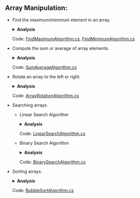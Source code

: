 ## Array Manipulation:

- Find the maximum/minimum element in an array.
  <details><summary><b>Analysis</b></summary>
    
    1. <h2>Problem Statement</h2>
    
        - Given an array of integers, find and return the maximum/minimum element in the array.
          
    2. <h2>Input</h2>
    
        - An array of integers of length $N$.
          
    2. <h2>Output</h2>
    
        - The maximum/minimum element in the array.
          
    4. <h2>Algorithm</h2>
    
        1. The algorithm iterates through the array once, keeping track of the maximum/minimum element found so far.
    
    5. <h2>Time Complexity</h2>

        - The algorithm iterates through the array once, making $N$ comparisons.
        - Therefore, the time complexity is $O(N)$, where $N$ is the size of the input array.

    6. <h2>Space Complexity</h2>

        - The algorithm uses only a constant amount of additional space to store the maximum/minimum element found so far.
        - Therefore, the space complexity is $O(1)$.
    
    </details>

    Code: [FindMaximumAlgorithm.cs](https://github.com/rohan-bhautoo/Algorithms/blob/main/Array%20Manipulation/FindMaximumAlgorithm.cs), [FindMinimumAlgorithm.cs](https://github.com/rohan-bhautoo/Algorithms/blob/main/Array%20Manipulation/FindMinimumAlgorithm.cs)
  
- Compute the sum or average of array elements.
  <details><summary><b>Analysis</b></summary>
    
    1. <h2>Problem Statement</h2>
    
        - Given an array of integers, compute either the sum or the average of its elements.
          
    2. <h2>Input</h2>
    
        - An array of integers of length $N$.
          
    2. <h2>Output</h2>
    
        - Sum of the elements in the array.
        - Average of the elements in the array.
          
    4. <h2>Algorithm</h2>
    
        1. The algorithm iterates through the array once, accumulating the sum of the elements. After iterating through the array, it can optionally compute the average by dividing the sum by the total number of elements.
    
    5. <h2>Time Complexity</h2>

        - The algorithm iterates through the array once, making $N$ additions for computing the sum.
        - Therefore, the time complexity for computing the sum is $O(N)$.
        - If computing the average is required, it involves one division operation, which is constant time. So, the time complexity for computing the average remains $O(N)$.

    6. <h2>Space Complexity</h2>

        - The algorithm uses only a constant amount of additional space to store variables for sum and average computation.
        - Therefore, the space complexity is $O(1)$.
    
    </details>

    Code: [SumAverageAlgorithm.cs](https://github.com/rohan-bhautoo/Algorithms/blob/main/Array%20Manipulation/SumAverageAlgorithm.cs)
  
- Rotate an array to the left or right.
  <details><summary><b>Analysis</b></summary>
    
    1. <h2>Problem Statement</h2>
    
        - The goal is to rotate an array to the left or right by a specified number of positions.
          
    2. <h2>Input</h2>
    
        - An array of integers of length $N$.
        - The number of positions to rotate the array.
          
    2. <h2>Output</h2>
    
        - The array after performing the rotation.
          
    4. <h2>Algorithm</h2>
    
        1. For left rotation:
            - Take the first `d` elements and move them to the end of the array.
        2. For right rotation:
            - Take the last `d` elements and move them to the beginning of the array.
      
              ```
              Lets break it down:
  
              Number of left rotation: 3
  
              First rotation:
              (1, 2, 3, 4, 5, 6, 7) → (2, 3, 4, 5, 6, 7, 1)
  
              Second rotation:
              (2, 3, 4, 5, 6, 7, 1) → (3, 4, 5, 6, 7, 1, 2)
  
              Third rotation:
              (3, 4, 5, 6, 7, 1, 2) → (4, 5, 6, 7, 1, 2, 3)
      
              ```
    
    5. <h2>Time Complexity</h2>
  
        - The time complexity for both left and right rotations is $O(N)$, where $N$ is the number of integers in the array. This is because in both cases, we need to move a certain number of integers, and the time complexity is linearly proportional to the number of integers moved.
  
    6. <h2>Space Complexity</h2>
  
        - The space complexity of the rotation algorithm is $O(1)$ because it doesn't use any additional space that scales with the size of the input. The rotations are performed in-place.
  
    7. <h2>Optimizations</h2>
  
        - If the number of positions to rotate $(d)$ is greater than the size of the array $(N)$, the modulus operation $(d mod N)$ can be used to find the effective number of positions to rotate, as rotating by $N$ positions is equivalent to not rotating at all.
        - The rotation algorithm can be optimized by reversing the entire array and then reversing the first and last portions separately. This approach will simplify the logic and can be more efficient.
    
    </details>
  
    Code: [ArrayRotationAlgorithm.cs](https://github.com/rohan-bhautoo/Algorithms/blob/main/Array%20Manipulation/ArrayRotationAlgorithm.cs)
  
- Searching arrays.
    - Linear Search Algorithm
      <details><summary><b>Analysis</b></summary>
    
        1. <h2>Problem Statement</h2>
        
            - Given an array of elements and a target value, determine if the target value is present in the array.
              
        2. <h2>Input</h2>
        
            - An array of integers of length $N$.
            - The target value to search for.
              
        2. <h2>Output</h2>
        
            - Index of the target value if found, otherwise -1.
              
        4. <h2>Algorithm</h2>
        
            1. Iterate through the array sequentially and compare each element with the target value until a match is found or the end of the array is reached.
        
        5. <h2>Time Complexity</h2>
    
            - In the worst-case scenario, the target value may be the last element of the array or not present at all, requiring $N$ comparisons.
            - Therefore, the time complexity for linear search is $O(N)$.
    
        6. <h2>Space Complexity</h2>
    
            - Linear search uses only a constant amount of additional space.
            - Therefore, the space complexity is $O(1)$.
    
        </details>
    
        Code: [LinearSearchAlgorithm.cs](https://github.com/rohan-bhautoo/Algorithms/blob/main/Array%20Manipulation/LinearSearchAlgorithm.cs)
 
    - Binary Search Algorithm
      <details><summary><b>Analysis</b></summary>
    
        1. <h2>Problem Statement</h2>
        
            - Given a sorted array of elements and a target value, determine if the target value is present in the array.
              
        2. <h2>Input</h2>
        
            - A sorted integer array of length $N$.
            - A target value to search for.
              
        2. <h2>Output</h2>
        
            - Index of the target value if found, otherwise -1.
              
        4. <h2>Algorithm</h2>
        
            1. Compare the target value with the middle element of the array.
            2. If the target value matches the middle element, return its index.
            3. If the target value is less than the middle element, repeat the search process on the left half of the array.
            4. If the target value is greater than the middle element, repeat the search process on the right half of the array.
            5. Continue this process until the target value is found or the search space is empty.
        
        5. <h2>Time Complexity</h2>
    
            - Initial Step:
                - In each step of the binary search, the search space is halved.
            - Iterations Analysis:
                - In the first step, there is $N$ elements.
                - After the first comparison, approxiamtely $\frac{N}{2}$ elements are remaining.
                - After the second comparison, approxiamtely $\frac{N}{4}$ elements are remaining.
                - After the third comparison, approxiamtely $\frac{N}{8}$ elements are remaining.
                - ...
                - This halving process continues until we find the target element or exhaust the search space.
            - Time Complexity:
                -  The time complexity of binary search is determined by the number of comparisons required, which is approximately $log{_2}(N)$.
                -  Therefore, the time complexity is $O(log N)$.
                -  The number of comparisons scales logarithmically with the size of the input array $N$. This means that as the size of the array increases, the number of comparisons needed increases at a much slower rate.
    
        6. <h2>Space Complexity</h2>
    
            - Binary search typically uses recursion, which consumes additional space proportional to the depth of the recursion stack.
            - Therefore, the space complexity is $O(log N)$ due to the recursive calls.
        
        </details>
    
        Code: [BinarySearchAlgorithm.cs](https://github.com/rohan-bhautoo/Algorithms/blob/main/Array%20Manipulation/BinarySearchAlgorithm.cs)
      
- Sorting arrays.
  <details><summary><b>Analysis</b></summary>
    
    1. <h2>Problem Statement</h2>
    
        - Given an unsorted array, sort the array in ascending order.
          
    2. <h2>Input</h2>
    
        - An array of integers of length $N$.
          
    2. <h2>Output</h2>
    
        - The sorted array.
          
    4. <h2>Algorithm</h2>
    
        1. Start iterating through the array from the beginning.
        2. For each element, compare it with the next element.
        2. If the current element is greater that the next element, swap them.
        4. Continue this process until the entire array is sorted.
      
            ```
            Lets break it down:
    
            First pass:
            (5, 3, 4, 1, 2) → (3, 5, 4, 1, 2)
            (3, 5, 4, 1, 2) → (3, 4, 5, 1, 2)
            (3, 4, 5, 1, 2) → (3, 4, 1, 5, 2)
            (3, 4, 1, 5, 2) → (3, 4, 1, 2, 5)
            
            Second pass:
            (3, 4, 1, 2, 5) → (3, 4, 1, 2, 5)
            (3, 4, 1, 2, 5) → (3, 1, 4, 2, 5)
            (3, 1, 4, 2, 5) → (3, 1, 2, 4, 5)
            
            Continued passes render the list completely sorted:
            (1, 2, 3, 4, 5)
            ```
    
    5. <h2>Time Complexity</h2>

        - Outer Loop
            - The outer loop iterates over the array length $(N - 1)$ times, where $N$ is the length of the array. This loop controls the number of passes needed to sort the array.

              ```c#
              for(int i = 0; i < N - 1; i++)
              ```

        - Inner Loop
            - The inner loop also iterates over the array length, but it decreaess by one in each subsequent pass $(N - 1 - i)$, where i is the index of the outer loop. This loop performs comparisons and potential swaps.
         
              ```c#
              for(int j = 0; j < N - 1 - i; j++)
              ```
              
        - Time Complexity Calculation
            - To analyze the time complexity, we need to consider the number of comparisons and swaps performed by the algorithm.
         
                - Comparisons: In each pass of the outer loop, the inner loop performs $N - 1$ comparisons. Since the outer loop iterate $N - 1$ times, the total number of comparisons is roughly $(N - 1) * (N - 1) = N^2 - 2N + 1$ comparisons.
                - Swaps: The number of swaps can vary based on the initial ordering of the array.
                    - Worst-Case Scenario: The array is in reverse order. Bubble Sort performs a swap for almost every comparison.
                    - Best-Case Scenario: If the array is already sorted, no swaps are needed.
                - Total Time Complexity:
                    - Inner Loop Iterations:
                        -  In the first iteration of the outer loop, the inner loop performs $N - 1$ iterations.
                        -  In the second iteration of the outer loop, the inner loop performs $N - 2$ iterations.
                        -  In the third iteration of the outer loop, the inner loop performs $N - 3$ iterations.
                        -  ...
                        -  In the $(N - 1)$<sup>th</sup> iteration of the outer loop, the inner loop performs 1 iteration.
                    - Total Iterations of the Inner Loop:
                        - The total number of iterations performed by the inner loop can be calculated by summing the arithmetic sequence:
                          - $(N - 1) + (N - 2) + (N - 3) + ... + 1$
                          - This sequence can be represented as a triangular number and the sum of the first N natural numbers can be calculated using the formula:
                            $$\sum_{i=1}^N i = \frac{N(N+1)}{2}$$
                          - So, when substituting $N - 1$ for $N$ in the formula (because we're summing from 1 to N -1), the total number of iterations of the inner loop is:
                            $$\sum_{i=1}^{N-1} i = \frac{(N-1)((N-1)+1)}{2} = \frac{N^2-N}{2} = \frac{N(N-1)}{2}$$
                    - Total Comparisons:
                        - Since each iteration of the inner loop performs a comparison, the total number of comparisons is equal to the total iterations of the inner loop.
                    - Time Complexity:
                        - Since each iteration of the inner loop performs a comparison, the total number of comparisons is equal to the total iterations of the inner loop.
                    - Time Complexity:
                        - The complexity is $\frac{N^2-N}{2}$, therefore $O(N^2)$ (in Big O notation, we discard the lower-order terms and constant factors like $-\frac{N}{2}$, because the number of comparisons scales quadratically with the size of the input array $N$.

    6. <h2>Space Complexity</h2>

        - Bubble Sort is an in-place sorting algorithm, meaning it doesn't require additional space other that the input array itself. Therefore, its space complexity is $O(1)$.

    7. <h2>Optimizations</h2>

        - A flag can be introduced to check if any swaps were made in a pass. If no swaps were made, it indicates that the array is already sorted and you can terminate early.

            ```c#
            public static void BubbleSort(int[] arr) {
              int n = arr.Length;
              for (int i = 0; i < n - 1; i++) {
                  bool swapped = false;
                  for (int j = 0; j < n - 1 - i; j++) {
                      if (arr[j] > arr[j + 1]) {
                          int temp = arr[j];
                          arr[j] = arr[j + 1];
                          arr[j + 1] = temp;
                          swapped = true;
                      }
                  }
                  // If no two elements were swapped in the inner loop, then the array is already sorted
                  if (!swapped)
                      break;
                }
            }
            ```
    
    </details>

    Code: [BubbleSortAlgorithm.cs](https://github.com/rohan-bhautoo/Algorithms/blob/main/Array%20Manipulation/BubbleSortAlgorithm.cs)
